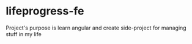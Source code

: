 # lifeprogress-fe
Project's purpose is learn angular and create side-project for managing stuff in my life
